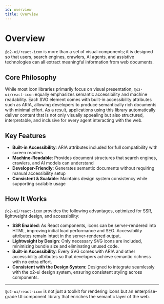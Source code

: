 ```yaml
---
id: overview
title: Overview
---
```


# Overview

`@o2-ui/react-icon` is more than a set of visual components; it is designed so that users, search engines, crawlers, AI agents, and assistive technologies can all extract meaningful information from web documents.

## Core Philosophy

While most icon libraries primarily focus on visual presentation, `@o2-ui/react-icon` equally emphasizes semantic accessibility and machine readability. Each SVG element comes with built-in accessibility attributes such as ARIA, allowing developers to produce semantically rich documents with minimal effort. As a result, applications using this library automatically deliver content that is not only visually appealing but also structured, interpretable, and inclusive for every agent interacting with the web.

## Key Features

- **Built-in Accessibility**: ARIA attributes included for full compatibility with screen readers
- **Machine-Readable**: Provides document structures that search engines, crawlers, and AI models can understand
- **Developer-Friendly**: Generates semantic documents without requiring manual accessibility setup
- **Consistent & Scalable**: Maintains design system consistency while supporting scalable usage

## How It Works

`@o2-ui/react-icon` provides the following advantages, optimized for SSR, lightweight design, and accessibility:

- **SSR Enabled**: As React components, icons can be server-rendered into HTML, improving initial load performance and SEO. Accessibility attributes remain intact in the server-rendered output.
- **Lightweight by Design**: Only necessary SVG icons are included, minimizing bundle size and eliminating unused code.
- **Built-in Accessibility**: Every SVG comes with ARIA and other accessibility attributes so that developers achieve semantic richness with no extra effort.
- **Consistent with the Design System**: Designed to integrate seamlessly with the o2-ui design system, ensuring consistent styling across components.

---

`@o2-ui/react-icon` is not just a toolkit for rendering icons but an enterprise-grade UI component library that enriches the semantic layer of the web.
